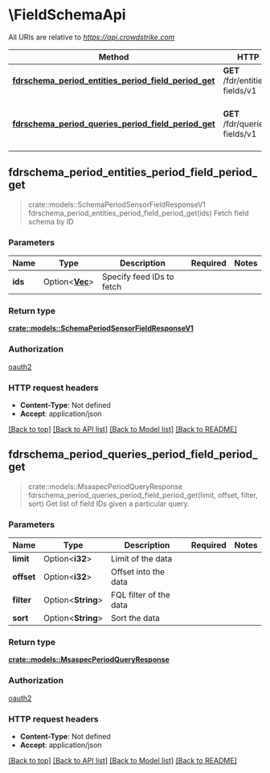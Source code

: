 # \FieldSchemaApi

All URIs are relative to *<https://api.crowdstrike.com>*

Method | HTTP request | Description
------------- | ------------- | -------------
[**fdrschema_period_entities_period_field_period_get**](FieldSchemaApi.md#fdrschema_period_entities_period_field_period_get) | **GET** /fdr/entities/schema-fields/v1 | Fetch field schema by ID
[**fdrschema_period_queries_period_field_period_get**](FieldSchemaApi.md#fdrschema_period_queries_period_field_period_get) | **GET** /fdr/queries/schema-fields/v1 | Get list of field IDs given a particular query.

## fdrschema_period_entities_period_field_period_get

> crate::models::SchemaPeriodSensorFieldResponseV1 fdrschema_period_entities_period_field_period_get(ids)
Fetch field schema by ID

### Parameters

Name | Type | Description  | Required | Notes
------------- | ------------- | ------------- | ------------- | -------------
**ids** | Option<[**Vec<String>**](String.md)> | Specify feed IDs to fetch |  |

### Return type

[**crate::models::SchemaPeriodSensorFieldResponseV1**](schema.SensorFieldResponseV1.md)

### Authorization

[oauth2](../README.md#oauth2)

### HTTP request headers

- **Content-Type**: Not defined
- **Accept**: application/json

[[Back to top]](#) [[Back to API list]](../README.md#documentation-for-api-endpoints) [[Back to Model list]](../README.md#documentation-for-models) [[Back to README]](../README.md)

## fdrschema_period_queries_period_field_period_get

> crate::models::MsaspecPeriodQueryResponse fdrschema_period_queries_period_field_period_get(limit, offset, filter, sort)
Get list of field IDs given a particular query.

### Parameters

Name | Type | Description  | Required | Notes
------------- | ------------- | ------------- | ------------- | -------------
**limit** | Option<**i32**> | Limit of the data |  |
**offset** | Option<**i32**> | Offset into the data |  |
**filter** | Option<**String**> | FQL filter of the data |  |
**sort** | Option<**String**> | Sort the data |  |

### Return type

[**crate::models::MsaspecPeriodQueryResponse**](msaspec.QueryResponse.md)

### Authorization

[oauth2](../README.md#oauth2)

### HTTP request headers

- **Content-Type**: Not defined
- **Accept**: application/json

[[Back to top]](#) [[Back to API list]](../README.md#documentation-for-api-endpoints) [[Back to Model list]](../README.md#documentation-for-models) [[Back to README]](../README.md)
